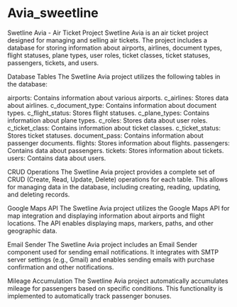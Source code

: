 # Avia_sweetline
Swetline Avia - Air Ticket Project
Swetline Avia is an air ticket project designed for managing and selling air tickets.
The project includes a database for storing information about airports, airlines, document types,
flight statuses, plane types, user roles, ticket classes, ticket statuses, passengers, tickets, and users.

Database Tables
The Swetline Avia project utilizes the following tables in the database:

airports: Contains information about various airports.
c_airlines: Stores data about airlines.
c_document_type: Contains information about document types.
c_flight_status: Stores flight statuses.
c_plane_types: Contains information about plane types.
c_roles: Stores data about user roles.
c_ticket_class: Contains information about ticket classes.
c_ticket_status: Stores ticket statuses.
document_pass: Contains information about passenger documents.
flights: Stores information about flights.
passengers: Contains data about passengers.
tickets: Stores information about tickets.
users: Contains data about users.

CRUD Operations
The Swetline Avia project provides a complete set of CRUD (Create, Read, Update, Delete) operations for each table. This allows for managing data in the database, including creating, reading, updating, and deleting records.

Google Maps API
The Swetline Avia project utilizes the Google Maps API for map integration and displaying information about airports and flight locations. The API enables displaying maps, markers, paths, and other geographic data.

Email Sender
The Swetline Avia project includes an Email Sender component used for sending email notifications. It integrates with SMTP server settings (e.g., Gmail) and enables sending emails with purchase confirmation and other notifications.

Mileage Accumulation
The Swetline Avia project automatically accumulates mileage for passengers based on specific conditions. This functionality is implemented to automatically track passenger bonuses.
